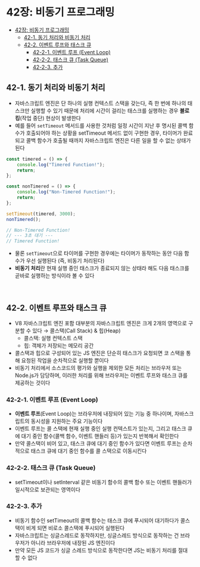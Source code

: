 # 42장: 비동기 프로그래밍

- [42장: 비동기 프로그래밍](#42장-비동기-프로그래밍)
  - [42-1. 동기 처리와 비동기 처리](#42-1-동기-처리와-비동기-처리)
  - [42-2. 이벤트 루프와 태스크 큐](#42-2-이벤트-루프와-태스크-큐)
    - [42-2-1. 이벤트 루프 (Event Loop)](#42-2-1-이벤트-루프-event-loop)
    - [42-2-2. 태스크 큐 (Task Queue)](#42-2-2-태스크-큐-task-queue)
    - [42-2-3. 추가](#42-2-3-추가)

## 42-1. 동기 처리와 비동기 처리

-   자바스크립트 엔진은 단 하나의 실행 컨텍스트 스택을 갖는다, 즉 한 번에 하나의 태스크만 실행할 수 있기 때문에 처리에 시간이 걸리는 태스크를 실행하는 경우 **블로킹**(작업 중단) 현상이 발생한다
-   예를 들어 `setTimeout` 메서드를 사용한 것처럼 일정 시간이 지난 후 명시된 콜백 함수가 호출되어야 하는 상황을 setTimeout 메서드 없이 구현한 경우, 타이머가 완료되고 콜백 함수가 호출될 때까지 자바스크립트 엔진은 다른 일을 할 수 없는 상태가 된다

```javascript
const timered = () => {
    console.log("Timered Function!");
    return;
};

const nonTimered = () => {
    console.log("Non-Timered Function!");
    return;
};

setTimeout(timered, 3000);
nonTimered();

// Non-Timered Function!
// --- 3초 대기 ---
// Timered Function!
```

-   물론 `setTimeout`으로 타이머를 구현한 경우에는 타이머가 동작하는 동안 다음 함수가 우선 실행된다 (즉, 비동기 처리된다)
-   **비동기 처리**란 현재 실행 중인 태스크가 종료되지 않는 상태라 해도 다음 태스크를 곧바로 실행하는 방식이라 볼 수 있다

<br>

## 42-2. 이벤트 루프와 태스크 큐

-   V8 자바스크립트 엔진 포함 대부분의 자바스크립트 엔진은 크게 2개의 영역으로 구분할 수 있다 → 콜스택(Call Stack) & 힙(Heap)
    -   콜스택: 실행 컨텍스트 스택
    -   힙: 객체가 저장되는 메모리 공간
-   콜스택과 힙으로 구성되어 있는 JS 엔진은 단순히 태스크가 요청되면 코 스택을 통해 요청된 작업을 순차적으로 실행할 뿐이다
-   비동기 처리에서 소스코드의 평가와 실행을 제외한 모든 처리는 브라우저 또는 Node.js가 담당하며, 이러한 처리를 위해 브라우저는 이벤트 루프와 태스크 큐를 제공하는 것이다

### 42-2-1. 이벤트 루프 (Event Loop)

-   **이벤트 루프**(Event Loop)는 브라우저에 내장되어 있는 기능 중 하나이며, 자바스크립트의 동시성을 지원하는 주요 기능이다
-   이벤트 루프는 콜 스택에 현재 실행 중인 실행 컨텍스트가 있는지, 그리고 태스크 큐에 대기 중인 함수(콜백 함수, 이벤트 핸들러 등)가 있는지 반복해서 확인한다
-   만약 콜스택이 비어 있고, 태스크 큐에 대기 중인 함수가 있다면 이벤트 루프는 순차적으로 태스크 큐에 대기 중인 함수를 콜 스택으로 이동시킨다

### 42-2-2. 태스크 큐 (Task Queue)

-   setTimeout이나 setInterval 같은 비동기 함수의 콜백 함수 또는 이벤트 핸들러가 일시적으로 보관되는 영역이다

### 42-2-3. 추가

-   비동기 함수인 setTimeout의 콜백 함수는 태스크 큐에 푸시되어 대기하다가 콜스택이 비게 되면 비로소 콜스택에 푸시되어 실행된다
-   자바스크립트는 싱글스레드로 동작하지만, 싱글스레드 방식으로 동작하는 건 브라우저가 아니라 브라우저에 내장된 JS 엔진이다
-   만약 모든 JS 코드가 싱글 스레드 방식으로 동작한다면 JS는 비동기 처리를 절대 할 수 없다
